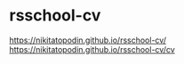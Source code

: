 # rsschool-cv
https://nikitatopodin.github.io/rsschool-cv/
https://nikitatopodin.github.io/rsschool-cv/cv
